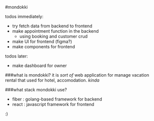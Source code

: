 #mondokki

todos immediately:
* try fetch data from backend to frontend
* make appointment function in the backend
  *  using booking and customer crud
* make UI for frontend (figma?)
* make components for frontend

todos later:
* make dashboard for owner

###what is mondokki?
it is _sort of_ web application for manage vacation rental that used for hotel, accomodation. _kinda_

###what stack mondokki use?
* fiber : golang-based framework for backend
* react : javascript framework for frontend

:)